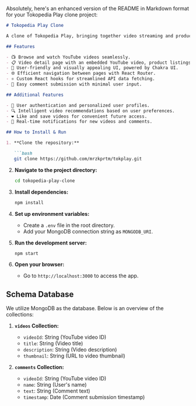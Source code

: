 Absolutely, here's an enhanced version of the README in Markdown format for your Tokopedia Play clone project:

```markdown
# Tokopedia Play Clone

A clone of Tokopedia Play, bringing together video streaming and product selling in one platform.

## Features

- 📺 Browse and watch YouTube videos seamlessly.
- 📋 Video detail page with an embedded YouTube video, product listings, comments, and an interactive comment submission form.
- 🎨 User-friendly and visually appealing UI, powered by Chakra UI.
- 🌐 Efficient navigation between pages with React Router.
- ⚛️ Custom React hooks for streamlined API data fetching.
- 💬 Easy comment submission with minimal user input.

## Additional Features

- 🔐 User authentication and personalized user profiles.
- 🔍 Intelligent video recommendations based on user preferences.
- ❤️ Like and save videos for convenient future access.
- 🔔 Real-time notifications for new videos and comments.

## How to Install & Run

1. **Clone the repository:**

   ```bash
   git clone https://github.com/mrzkprtm/tokplay.git
   ```

2. **Navigate to the project directory:**

   ```bash
   cd tokopedia-play-clone
   ```

3. **Install dependencies:**

   ```bash
   npm install
   ```

4. **Set up environment variables:**
   - Create a `.env` file in the root directory.
   - Add your MongoDB connection string as `MONGODB_URI`.

5. **Run the development server:**

   ```bash
   npm start
   ```

6. **Open your browser:**
   - Go to `http://localhost:3000` to access the app.

## Schema Database

We utilize MongoDB as the database. Below is an overview of the collections:

1. **`videos` Collection:**
   - `videoId`: String (YouTube video ID)
   - `title`: String (Video title)
   - `description`: String (Video description)
   - `thumbnail`: String (URL to video thumbnail)

2. **`comments` Collection:**
   - `videoId`: String (YouTube video ID)
   - `name`: String (User's name)
   - `text`: String (Comment text)
   - `timestamp`: Date (Comment submission timestamp)
